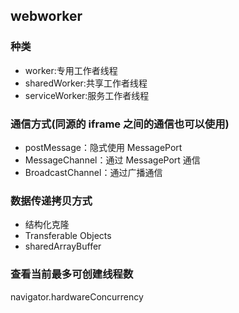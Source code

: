 <!-- @format -->

## webworker

### 种类

-   worker:专用工作者线程
-   sharedWorker:共享工作者线程
-   serviceWorker:服务工作者线程

### 通信方式(同源的 iframe 之间的通信也可以使用)

-   postMessage：隐式使用 MessagePort
-   MessageChannel：通过 MessagePort 通信
-   BroadcastChannel：通过广播通信

### 数据传递拷贝方式

-   结构化克隆
-   Transferable Objects
-   sharedArrayBuffer

### 查看当前最多可创建线程数

navigator.hardwareConcurrency
